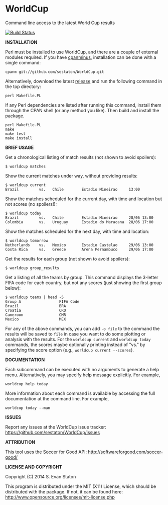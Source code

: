 WorldCup
========

Command line access to the latest World Cup results

[![Build Status](https://travis-ci.org/sestaton/WorldCup.svg?branch=master)](https://travis-ci.org/sestaton/WorldCup)

**INSTALLATION**

Perl must be installed to use WorldCup, and there are a couple of external modules required. If you have [cpanminus](https://metacpan.org/pod/App::cpanminus), installation can be done with a single command:

    cpanm git://github.com/sestaton/WorldCup.git

Alternatively, download the latest [release](https://github.com/sestaton/WorldCup/releases) and run the following command in the top directory:

    perl Makefile.PL

If any Perl dependencies are listed after running this command, install them through the CPAN shell (or any method you like). Then build and install the package.

    perl Makefile.PL
    make
    make test
    make install

**BRIEF USAGE**

Get a chronological listing of match results (not shown to avoid spoilers):

    $ worldcup matches

Show the current matches under way, without providing results:

    $ worldcup current
    Brazil         vs.   Chile        Estadio Mineirao     13:00

Show the matches scheduled for the current day, with time and location but not scores (no spoilers!):

    $ worldcup today
    Brazil         vs.   Chile        Estadio Mineirao     28/06 13:00         
    Colombia       vs.   Uruguay      Estadio do Maracana  28/06 17:00

Show the matches scheduled for the next day, with time and location:

    $ worldcup tomorrow
    Netherlands    vs.   Mexico       Estadio Castelao     29/06 13:00         
    Costa Rica     vs.   Greece       Arena Pernambuco     29/06 17:00

Get the results for each group (not shown to avoid spoilers):

    $ worldcup group_results

Get a listing of all the teams by group. This command displays the 3-letter FIFA code for each country, but not any scores (just showing the first group below):

    $ worldcup teams | head -5
    Group A                 FIFA Code
    Brazil                  BRA
    Croatia                 CRO
    Cameroon                CMR
    Mexico                  MEX

For any of the above commands, you can add `-o file` to the command the results will be saved to `file` in case you want to do some plotting or analysis with the results. For the `worldcup current` and `worldcup today` commands, the scores maybe optionally printing instead of "vs." by specifying the score option (e.g., `worldcup current --scores`).

**DOCUMENTATION**

Each subcommand can be executed with no arguments to generate a help menu. Alternatively, you may specify help message explicitly. For example,

    worldcup help today

More information about each command is available by accessing the full documentation at the command line. For example,

    worldcup today --man

**ISSUES**

Report any issues at the WorldCup issue tracker: https://github.com/sestaton/WorldCup/issues

**ATTRIBUTION**

This tool uses the Soccer for Good API: http://softwareforgood.com/soccer-good/

**LICENSE AND COPYRIGHT**

Copyright (C) 2014 S. Evan Staton

This program is distributed under the MIT (X11) License, which should be distributed with the package. 
If not, it can be found here: http://www.opensource.org/licenses/mit-license.php